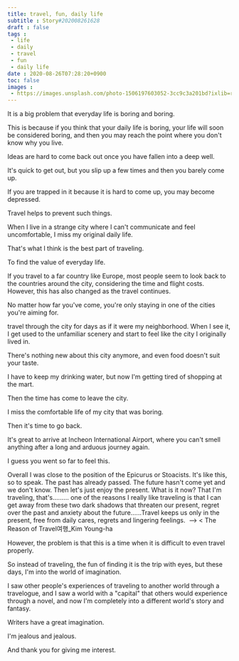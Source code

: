 ```yaml
---
title: travel, fun, daily life
subtitle : Story#202008261628
draft : false
tags :
 - life
 - daily
 - travel
 - fun
 - daily life
date : 2020-08-26T07:28:20+0900
toc: false
images : 
 - https://images.unsplash.com/photo-1506197603052-3cc9c3a201bd?ixlib=rb-1.2.1&q=80&fm=jpg&crop=entropy&cs=tinysrgb&w=1080&fit=max&ixid=eyJhcHBfaWQiOjE1NTU0OX0
---
```


It is a big problem that everyday life is boring and boring.  

This is because if you think that your daily life is boring, your life will soon be considered boring, and then you may reach the point where you don't know why you live.  

Ideas are hard to come back out once you have fallen into a deep well.  

It's quick to get out, but you slip up a few times and then you barely come up.  

If you are trapped in it because it is hard to come up, you may become depressed.  

Travel helps to prevent such things.  

When I live in a strange city where I can't communicate and feel uncomfortable, I miss my original daily life.  

That's what I think is the best part of traveling.  

To find the value of everyday life.  

If you travel to a far country like Europe, most people seem to look back to the countries around the city, considering the time and flight costs. However, this has also changed as the travel continues.  

No matter how far you've come, you're only staying in one of the cities you're aiming for.  

travel through the city for days as if it were my neighborhood. When I see it, I get used to the unfamiliar scenery and start to feel like the city I originally lived in.  

There's nothing new about this city anymore, and even food doesn't suit your taste.  

I have to keep my drinking water, but now I'm getting tired of shopping at the mart.  

Then the time has come to leave the city.  

I miss the comfortable life of my city that was boring.  

Then it's time to go back.  

It's great to arrive at Incheon International Airport, where you can't smell anything after a long and arduous journey again.  

I guess you went so far to feel this.  

Overall I was close to the position of the Epicurus or Stoacists. It's like this, so to speak. The past has already passed. The future hasn't come yet and we don't know. Then let's just enjoy the present. What is it now? That I'm traveling, that's......... one of the reasons I really like traveling is that I can get away from these two dark shadows that threaten our present, regret over the past and anxiety about the future......Travel keeps us only in the present, free from daily cares, regrets and lingering feelings.  -->  < The Reason of Travel여행_Kim Young-ha  

However, the problem is that this is a time when it is difficult to even travel properly.  

So instead of traveling, the fun of finding it is the trip with eyes, but these days, I'm into the world of imagination.  

I saw other people's experiences of traveling to another world through a travelogue, and I saw a world with a "capital" that others would experience through a novel, and now I'm completely into a different world's story and fantasy.  

Writers have a great imagination.  

I'm jealous and jealous.  

And thank you for giving me interest.  




